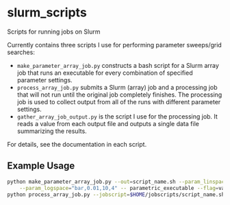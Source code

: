 # slurm_scripts
Scripts for running jobs on Slurm

Currently contains three scripts I use for performing parameter sweeps/grid searches:
- `make_parameter_array_job.py` constructs a bash script for a Slurm array job that runs an executable for every combination of specified parameter settings.
- `process_array_job.py` submits a Slurm (array) job and a processing job that will not run until the original job completely finishes. The processing job is used to collect output from all of the runs with different parameter settings.
- `gather_array_job_output.py` is the script I use for the processing job. It reads a value from each output file and outputs a single data file summarizing the results.

For details, see the documentation in each script.

## Example Usage
```bash
python make_parameter_array_job.py --out=script_name.sh --param_linspace="foo,0,5,6" \
    --param_logspace="bar,0.01,10,4" -- parametric_executable --flag=value positional_argument
python process_array_job.py --jobscript=$HOME/jobscripts/script_name.sh --process=process_array_job.py
```
